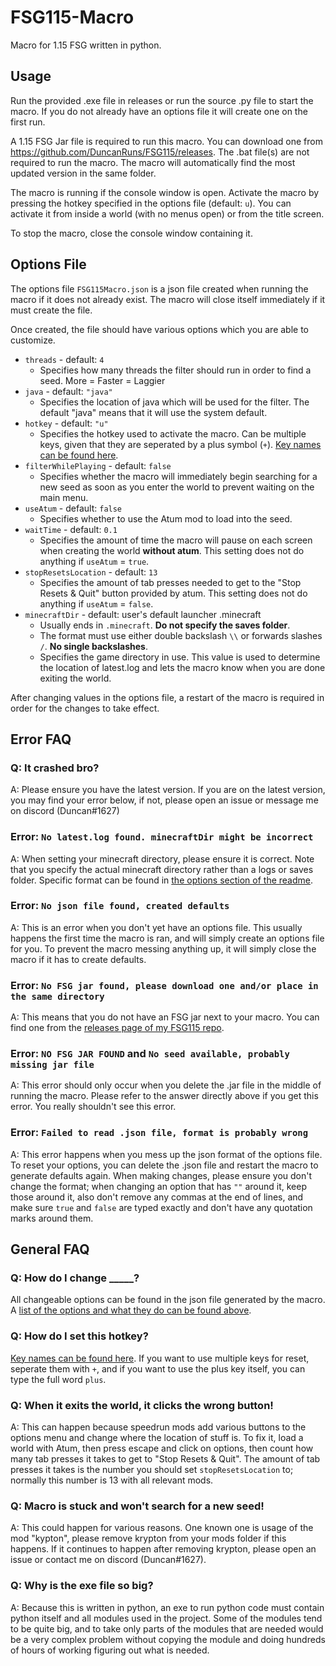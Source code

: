 # FSG115-Macro
 Macro for 1.15 FSG written in python.

## Usage

Run the provided .exe file in releases or run the source .py file to start the macro. If you do not already have an options file it will create one on the first run.

A 1.15 FSG Jar file is required to run this macro. You can download one from https://github.com/DuncanRuns/FSG115/releases. The .bat file(s) are not required to run the macro. The macro will automatically find the most updated version in the same folder.

The macro is running if the console window is open. Activate the macro by pressing the hotkey specified in the options file (default: `u`). You can activate it from inside a world (with no menus open) or from the title screen.

To stop the macro, close the console window containing it.

## Options File

The options file `FSG115Macro.json` is a json file created when running the macro if it does not already exist. The macro will close itself immediately if it must create the file.

Once created, the file should have various options which you are able to customize.

- `threads` - default: `4`
    - Specifies how many threads the filter should run in order to find a seed. More = Faster = Laggier
- `java` - default: `"java"`
    - Specifies the location of java which will be used for the filter. The default "java" means that it will use the system default.
- `hotkey` - default: `"u"`
    - Specifies the hotkey used to activate the macro. Can be multiple keys, given that they are seperated by a plus symbol (`+`). [Key names can be found here](https://github.com/DuncanRuns/FSG115-Macro/blob/main/keys.txt).
- `filterWhilePlaying` - default: `false`
    - Specifies whether the macro will immediately begin searching for a new seed as soon as you enter the world to prevent waiting on the main menu.
- `useAtum` - default: `false`
    - Specifies whether to use the Atum mod to load into the seed.
- `waitTime` - default: `0.1`
    - Specifies the amount of time the macro will pause on each screen when creating the world **without atum**. This setting does not do anything if `useAtum` = `true`.
- `stopResetsLocation` - default: `13`
    - Specifies the amount of tab presses needed to get to the "Stop Resets & Quit" button provided by atum. This setting does not do anything if `useAtum` = `false`.
- `minecraftDir` - default: user's default launcher .minecraft
    - Usually ends in `.minecraft`. **Do not specify the saves folder**. 
    - The format must use either double backslash `\\` or forwards slashes `/`. **No single backslashes**.
    - Specifies the game directory in use. This value is used to determine the location of latest.log and lets the macro know when you are done exiting the world.

After changing values in the options file, a restart of the macro is required in order for the changes to take effect.

## Error FAQ

### Q: It crashed bro?

A: Please ensure you have the latest version. If you are on the latest version, you may find your error below, if not, please open an issue or message me on discord (Duncan#1627)

### Error: `No latest.log found. minecraftDir might be incorrect`

A: When setting your minecraft directory, please ensure it is correct. Note that you specify the actual minecraft directory rather than a logs or saves folder. Specific format can be found in [the options section of the readme](https://github.com/DuncanRuns/FSG115-Macro#options-file).

### Error: `No json file found, created defaults`

A: This is an error when you don't yet have an options file. This usually happens the first time the macro is ran, and will simply create an options file for you. To prevent the macro messing anything up, it will simply close the macro if it has to create defaults.

### Error: `No FSG jar found, please download one and/or place in the same directory`

A: This means that you do not have an FSG jar next to your macro. You can find one from the [releases page of my FSG115 repo](https://github.com/DuncanRuns/FSG115/releases).

### Error: `NO FSG JAR FOUND` and `No seed available, probably missing jar file`

A: This error should only occur when you delete the .jar file in the middle of running the macro. Please refer to the answer directly above if you get this error. You really shouldn't see this error.

### Error: `Failed to read .json file, format is probably wrong`

A: This error happens when you mess up the json format of the options file. To reset your options, you can delete the .json file and restart the macro to generate defaults again. When making changes, please ensure you don't change the format; when changing an option that has `""` around it, keep those around it, also don't remove any commas at the end of lines, and make sure `true` and `false` are typed exactly and don't have any quotation marks around them.

## General FAQ

### Q: How do I change _____?

All changeable options can be found in the json file generated by the macro. A [list of the options and what they do can be found above](https://github.com/DuncanRuns/FSG115-Macro#options-file).

### Q: How do I set this hotkey?

[Key names can be found here](https://github.com/DuncanRuns/FSG115-Macro/blob/main/keys.txt). If you want to use multiple keys for reset, seperate them with `+`, and if you want to use the plus key itself, you can type the full word `plus`.

### Q: When it exits the world, it clicks the wrong button!

A: This can happen because speedrun mods add various buttons to the options menu and change where the location of stuff is. To fix it, load a world with Atum, then press escape and click on options, then count how many tab presses it takes to get to "Stop Resets & Quit". The amount of tab presses it takes is the number you should set `stopResetsLocation` to; normally this number is 13 with all relevant mods.

### Q: Macro is stuck and won't search for a new seed!

A: This could happen for various reasons. One known one is usage of the mod "kypton", please remove krypton from your mods folder if this happens. If it continues to happen after removing krypton, please open an issue or contact me on discord (Duncan#1627).

### Q: Why is the exe file so big?

A: Because this is written in python, an exe to run python code must contain python itself and all modules used in the project. Some of the modules tend to be quite big, and to take only parts of the modules that are needed would be a very complex problem without copying the module and doing hundreds of hours of working figuring out what is needed.

